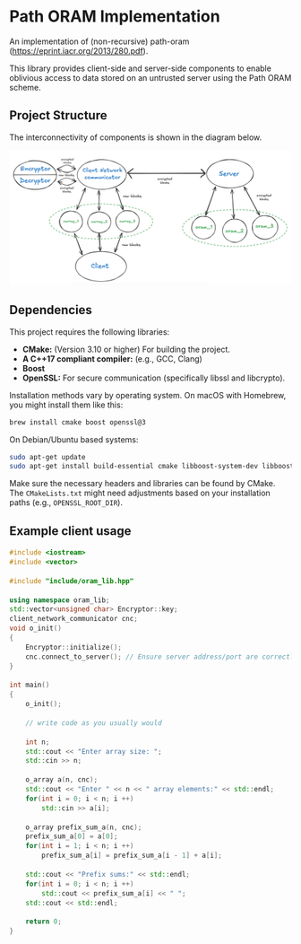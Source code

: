 # Path ORAM Implementation

An implementation of (non-recursive) path-oram (https://eprint.iacr.org/2013/280.pdf).

This library provides client-side and server-side components to enable oblivious access to data stored on an untrusted server using the Path ORAM scheme.

## Project Structure

The interconnectivity of components is shown in the diagram below.

![ORAM Structure](misc/structure.png)

## Dependencies

This project requires the following libraries:

*   **CMake:** (Version 3.10 or higher) For building the project.
*   **A C++17 compliant compiler:** (e.g., GCC, Clang)
*   **Boost**
*   **OpenSSL:** For secure communication (specifically libssl and libcrypto).

Installation methods vary by operating system. On macOS with Homebrew, you might install them like this:

```bash
brew install cmake boost openssl@3
```

On Debian/Ubuntu based systems:

```bash
sudo apt-get update
sudo apt-get install build-essential cmake libboost-system-dev libboost-serialization-dev libssl-dev
```

Make sure the necessary headers and libraries can be found by CMake. The `CMakeLists.txt` might need adjustments based on your installation paths (e.g., `OPENSSL_ROOT_DIR`).

## Example client usage

```cpp
#include <iostream>
#include <vector>

#include "include/oram_lib.hpp"

using namespace oram_lib;
std::vector<unsigned char> Encryptor::key;
client_network_communicator cnc;
void o_init()
{
    Encryptor::initialize();
    cnc.connect_to_server(); // Ensure server address/port are correctly configured
}

int main()
{
    o_init();

    // write code as you usually would 

    int n;
    std::cout << "Enter array size: ";
    std::cin >> n;

    o_array a(n, cnc);
    std::cout << "Enter " << n << " array elements:" << std::endl;
    for(int i = 0; i < n; i ++)
        std::cin >> a[i];

    o_array prefix_sum_a(n, cnc);
    prefix_sum_a[0] = a[0];
    for(int i = 1; i < n; i ++)
        prefix_sum_a[i] = prefix_sum_a[i - 1] + a[i];

    std::cout << "Prefix sums:" << std::endl;
    for(int i = 0; i < n; i ++)
        std::cout << prefix_sum_a[i] << " ";
    std::cout << std::endl;

    return 0;
}
```
